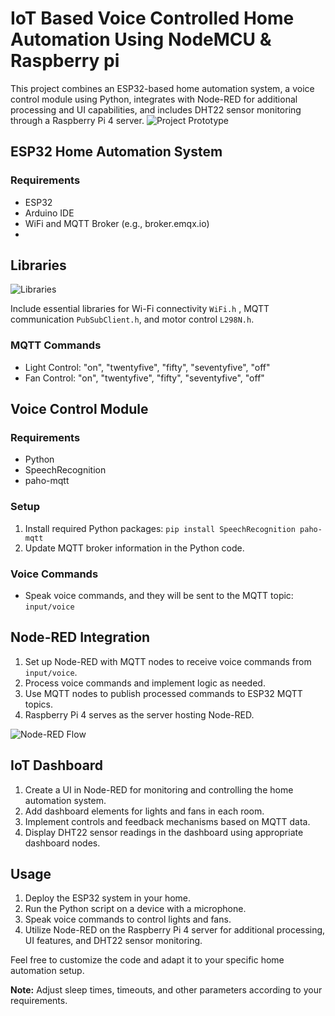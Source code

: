 # IoT Based Voice Controlled Home Automation Using NodeMCU & Raspberry pi
This project combines an ESP32-based home automation system, a voice control module using Python, integrates with Node-RED for additional processing and UI capabilities, and includes DHT22 sensor monitoring through a Raspberry Pi 4 server.
![Project Prototype](https://eu-central.storage.cloudconvert.com/tasks/cb408d4d-df23-465c-9d18-01673c4b2786/b0e7b067-f65e-4900-b5c8-787ba48048a8.webp?X-Amz-Algorithm=AWS4-HMAC-SHA256&X-Amz-Content-Sha256=UNSIGNED-PAYLOAD&X-Amz-Credential=cloudconvert-production%2F20231129%2Ffra%2Fs3%2Faws4_request&X-Amz-Date=20231129T212016Z&X-Amz-Expires=86400&X-Amz-Signature=3385e149291f3417436314d537f3a3f13d6bcd25fe0b97b3c12c8485ddf4ed86&X-Amz-SignedHeaders=host&response-content-disposition=inline%3B%20filename%3D%22b0e7b067-f65e-4900-b5c8-787ba48048a8.webp%22&response-content-type=image%2Fwebp&x-id=GetObject)
## ESP32 Home Automation System

### Requirements
- ESP32
- Arduino IDE
- WiFi and MQTT Broker (e.g., broker.emqx.io)
- 
## Libraries
![Libraries](https://eu-central.storage.cloudconvert.com/tasks/c11c9ad6-8455-4f49-bd2d-ee36e4594fa0/Screenshot%20from%202023-12-03%2009-21-36.webp?X-Amz-Algorithm=AWS4-HMAC-SHA256&X-Amz-Content-Sha256=UNSIGNED-PAYLOAD&X-Amz-Credential=cloudconvert-production%2F20231203%2Ffra%2Fs3%2Faws4_request&X-Amz-Date=20231203T012250Z&X-Amz-Expires=86400&X-Amz-Signature=1dc2e61b624ad29c31f4f4116325808f617cb9c45403e2964d271702a7bbfd5d&X-Amz-SignedHeaders=host&response-content-disposition=inline%3B%20filename%3D%22Screenshot%20from%202023-12-03%2009-21-36.webp%22&response-content-type=image%2Fwebp&x-id=GetObject)

Include essential libraries for Wi-Fi connectivity `WiFi.h` , MQTT communication `PubSubClient.h`, and motor control `L298N.h`.


### MQTT Commands
- Light Control: "on", "twentyfive", "fifty", "seventyfive", "off"
- Fan Control: "on", "twentyfive", "fifty", "seventyfive", "off"

## Voice Control Module

### Requirements
- Python
- SpeechRecognition
- paho-mqtt

### Setup
1. Install required Python packages: `pip install SpeechRecognition paho-mqtt`
2. Update MQTT broker information in the Python code.

### Voice Commands
- Speak voice commands, and they will be sent to the MQTT topic: `input/voice`

## Node-RED Integration

1. Set up Node-RED with MQTT nodes to receive voice commands from `input/voice`.
2. Process voice commands and implement logic as needed.
3. Use MQTT nodes to publish processed commands to ESP32 MQTT topics.
4. Raspberry Pi 4 serves as the server hosting Node-RED.

![Node-RED Flow](https://eu-central.storage.cloudconvert.com/tasks/20e8386b-9e7f-4010-8b29-5f9210d74fe3/Screenshot%20from%202023-11-30%2005-13-49.webp?X-Amz-Algorithm=AWS4-HMAC-SHA256&X-Amz-Content-Sha256=UNSIGNED-PAYLOAD&X-Amz-Credential=cloudconvert-production%2F20231129%2Ffra%2Fs3%2Faws4_request&X-Amz-Date=20231129T211400Z&X-Amz-Expires=86400&X-Amz-Signature=4ca1d7b7923cfcd3b04d8a8cfba87b929169c078fa86092136a74460c57be676&X-Amz-SignedHeaders=host&response-content-disposition=inline%3B%20filename%3D%22Screenshot%20from%202023-11-30%2005-13-49.webp%22&response-content-type=image%2Fwebp&x-id=GetObject)

## IoT Dashboard

1. Create a UI in Node-RED for monitoring and controlling the home automation system.
2. Add dashboard elements for lights and fans in each room.
3. Implement controls and feedback mechanisms based on MQTT data.
4. Display DHT22 sensor readings in the dashboard using appropriate dashboard nodes.

## Usage

1. Deploy the ESP32 system in your home.
2. Run the Python script on a device with a microphone.
3. Speak voice commands to control lights and fans.
4. Utilize Node-RED on the Raspberry Pi 4 server for additional processing, UI features, and DHT22 sensor monitoring.

Feel free to customize the code and adapt it to your specific home automation setup.

**Note:** Adjust sleep times, timeouts, and other parameters according to your requirements.

